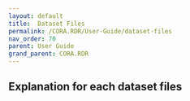 ```yaml
---
layout: default
title:  Dataset Files
permalink: /CORA.RDR/User-Guide/dataset-files
nav_order: 70
parent: User Guide
grand_parent: CORA.RDR
---
```


## Explanation for each dataset files






